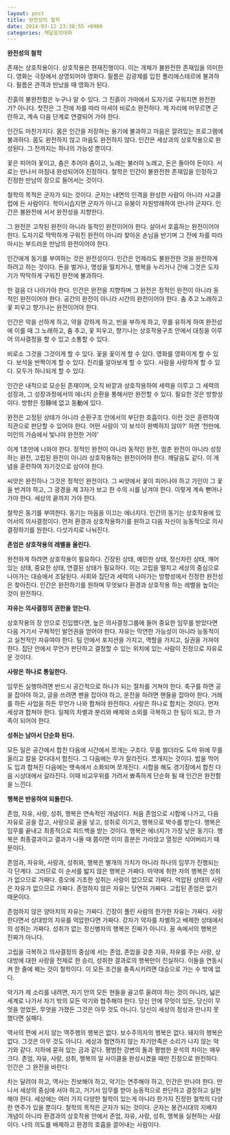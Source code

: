 ```yaml
---
layout: post
title: 완전성의 철학
date: 2014-03-12 23:38:55 +0900
categories: 깨달음의대화
---
```

  


**완전성의 철학** 

  


존재는 상호작용이다. 상호작용은 현재진행이다. 이는 개체가 불완전한 존재임을 의미한다. 영화는 극장에서 상영되어야 영화다. 필름은 감광제를 입힌 폴리에스테르에 불과하다. 필름은 관객과 만났을 때 영화가 된다. 

  


진흙의 불완전함은 누구나 알 수 있다. 그 진흙이 가마에서 도자기로 구워지면 완전한가? 아니다. 찻잔은 그 잔에 차를 따라 마셔야 비로소 완전하다. 제 자리에 머무르면 곤란하고, 계속 다음 단계로 연결되어 가야 한다. 

  


인간도 마찬가지다. 몸은 인간을 저장하는 용기에 불과하고 마음은 깔려있는 프로그램에 불과하다. 몸도 완전하지 않고 마음도 완전하지 않다. 인간은 세상과의 상호작용으로 완성된다. 그 전까지는 하나의 가능성 뿐이다. 

  


꽃은 피어야 꽃이고, 춤은 추어야 춤이고, 노래는 불러야 노래고, 돈은 돌아야 돈이다. 서로는 만나서 마침내 완성되어야 진정하다. 철학은 인간이 불완전한 존재임을 인정하고 진정한 만남의 장으로 들어서는 것이다. 

  


철학의 목적은 군자가 되는 것이다. 군자는 내면의 인격을 완성한 사람이 아니라 사교클럽에 든 사람이다. 학이시습지면 군자가 아니고 유붕이 자원방래하여 만나야 군자다. 인간은 불완전에 서서 완전성을 지향한다. 

  


그 완전은 고착된 완전이 아니라 동적인 완전이어야 한다. 살아서 호흡하는 완전이어야 한다. 도자기로 딱딱하게 구워진 완전이 아니라 찾아온 손님을 반기며 그 잔에 차를 따라 마시는 부드러운 만남의 완전이어야 한다. 

  


인간에게 동기를 부여하는 것은 완전성이다. 인간은 언제라도 불완전한 것을 완전하게 하려고 하는 것이다. 돈을 벌거나, 명성을 떨치거나, 행복을 누리거나 간에 그것은 도자기가 딱딱하게 구워진 완전에 불과하다. 

  


한 걸음 더 나아가야 한다. 인간은 완전을 지향하며 그 완전은 정적인 완전이 아니라 동적인 완전이어야 한다. 공간의 완전이 아니라 시간의 완전이어야 한다. 춤 추고 노래하고 꽃 피우고 향기나는 완전이어야 한다. 

  


인간은 악을 선하게 하고, 약을 강하게 하고, 빈을 부하게 하고, 무를 유하게 하여 완전성에 이를 때 그 노래하고, 춤 추고, 꽃 피우고, 향기나는 상호작용구조 안에서 대칭을 이루어 의사결정을 할 수 있고 소통할 수 있다. 

  


비로소 그것을 그것이게 할 수 있다. 꽃을 꽃이게 할 수 있다. 영화를 영화이게 할 수 있다. 보석을 반짝이게 할 수 있다. 진리를 알아보게 할 수 있다. 사람을 사랑하게 할 수 있다. 모두가 하나되게 할 수 있다. 

  


인간은 내적으로 모순된 존재이며, 오직 바깥과 상호작용하여 세력을 이루고 그 세력의 성장과, 그 성장과정에서의 에너지 순환을 통해서만 완전할 수 있다. 필요한 것은 방향성이다. 방향은 정靜에 없고 동動에 있다. 

  


완전은 고정된 상태가 아니라 순환구조 안에서의 부단한 호흡이다. 이런 것은 훈련하여 직관으로 판단할 수 있어야 한다. 어떤 사람이 ‘이 보석이 완벽하지 않아?’ 하면 ‘천만에. 미인의 가슴에서 빛나야 완전한 거야’ 

  


이게 1초만에 나와야 한다. 정적인 완전이 아니라 동적인 완전, 멈춘 완전이 아니라 성장하는 완전, 고립된 완전이 아니라 상호작용하는 완전이어야 한다. 깨달음도 같다. 이 개념을 훈련하여 자기것으로 삼아야 한다. 

  


씨앗은 완전하나 그것은 정적인 완전이다. 그 씨앗에서 꽃이 피어나야 하고 가인이 그 꽃을 반겨야 하고, 그 광경을 제 3자가 보고 한 수의 시를 남겨야 한다. 이렇게 계속 뻗어나가야 한다. 세상의 끝까지 가야 한다. 

  


철학은 동기를 부여한다. 동기는 마음을 이끄는 에너지다. 인간의 동기는 상호작용에 있어서의 의사결정이다. 먼저 환경과 상호작용하기를 원하고 다음 자신이 능동적으로 의사결정하기를 원한다. 다섯가지로 나눠진다. 

  


**존엄은 상호작용의 레벨을 올린다.**   
      
완전하게 하려면 상호작용이 필요하다. 긴장된 상태, 예민한 상태, 정신차린 상태, 깨어있는 상태, 중요한 상태, 연결된 상태가 필요하다. 이는 고립을 떨치고 세상의 중심으로 나아가는 대승에서 조달된다. 사회와 집단과 세력의 나아가는 방향성에서 진정한 완전성은 찾아진다. 인간은 완전하기를 원하며 무엇보다 환경과 상호작용 하는 레벨을 높이는 것이 완전하다. 

  


**자유는 의사결정의 권한을 얻는다.**  
      
상호작용의 장 안으로 진입했다면, 높은 의사결정그룹에 들어 중요한 임무를 받았다면 다음 거기서 구체적인 발언권을 얻어야 한다. 자유는 막연한 가능성이 아니라 능동적이고 실천적인 자유여야 한다. 팀 안에서 포지션을 가지고, 역할을 가지고, 실권을 가져야 한다. 집단 안에서 무언가 판단하고 결정할 수 있는 위치에 있는 사람이 진정으로 자유로운 것이다. 

  


**사랑은 하나로 통일한다.**  
      
임무든 실행하려면 반드시 공간적으로 하나가 되는 절차를 거쳐야 한다. 축구를 하면 공을 잡아야 하고, 글을 쓰려면 펜을 잡아야 하고, 운전을 하려면 핸들을 잡아야 한다. 거래를 하든 사업을 하든 무언가 나와 합쳐야 완전하다. 사랑은 하나로 합치는 것이다. 먼저 세상과 합쳐야 한다. 일체의 차별과 분리와 배제와 소외를 극복하고 한 팀이 되고, 한 가족이 되어야 한다. 

  


**성취는 남아서 단순화 된다.**   
      
모든 일은 공간에서 합친 다음에 시간에서 쪼개는 구조다. 무를 썰더라도 도마 위에 무를 올리고 칼을 갖다대서 합친다. 그 다음에는 무가 잘라진다. 쪼개지는 것이다. 밥을 먹어도 입과 합쳐진 다음에는 뱃속에서 소화되며 쪼개진다. 시합을 해도 경기장에서 합친 다음 시상대에서 갈라진다. 이때 비교우위를 가려서 뾰족하게 단순화 될 때 인간은 완전함을 느낀다. 

  


**행복은 반응하여 되돌린다.**  
      
존엄, 자유, 사랑, 성취, 행복은 연속적인 개념이다. 처음 존엄으로 시합에 나가고, 다음 자유로 공을 잡고, 사랑으로 골을 넣고, 성취로 이기고, 행복으로 박수를 받는다. 행복은 임무를 끝내고 최종적으로 피드백을 받는 것이다. 행복은 에너지가 가장 낮은 동기다. 행복은 최종결과이고 결과가 나올 때 쯤이면 이미 흥분은 가라앉고 열정은 식어버리기 때문이다. 

  


존엄과, 자유와, 사랑과, 성취와, 행복은 별개의 가치가 아니라 하나의 임무가 진행되는 각 단계다. 그러므로 이 순서를 밟지 않은 행복은 가짜다. 마약에 취한 자의 행복은 성취가 없으므로 가짜다. 증오에 기초한 성취는 사랑이 없으므로 가짜다. 억압된 상태의 사랑은 자유가 없으므로 가짜다. 존엄하지 않은 자유는 당연히 가짜다. 고립된 존엄은 없기 때문이다. 

  


존엄하지 않은 양아치의 자유는 가짜다. 긴장이 풀린 사람의 한가한 자유는 가짜다. 사랑한다면서 상대방의 자유를 억압한다면 가짜다. 강자가 약자를 차별하고 배제한 상태에서의 성취는 가짜다. 성취가 없는 정신병자의 행복은 진짜가 아니다. 꿈 속에서의 행복은 진짜가 아니다. 

  


고립을 극복하고 의사결정의 중심에 서는 존엄, 존엄을 갖춘 자유, 자유를 주는 사랑, 상대방에 대한 사랑을 전제로 한 승리, 성취한 결과로의 행복만이 진실하다. 이들을 연동시켜 한 줄에 꿰는 것이 철학이다. 이 모든 조건을 충족시키려면 대승으로 가는 수 밖에 없다. 

  


악기가 제 소리를 내려면, 자기 안의 모든 현들을 골고루 울려야 하는 것이 아니라, 넓은 세계로 나가서 자기 밖의 모든 악기와 협주해야 한다. 당신 안에 무엇이 있든, 당신이 무엇을 얻었든, 무엇을 가졌든 그것은 아무 것도 아니다. 당신이 세상의 정상과 만나지 못했다면 실패다. 

  


역사의 편에 서지 않는 역주행의 행복은 없다. 보수주의자의 행복은 없다. 돼지의 행복은 없다. 그것은 아무 것도 아니다. 세상과 협연하지 않는 자기만족은 소리가 나지 않는 악기와 같다. 지하에 묻혀 있는 금과 같다. 평범한 강변의 돌과 평범한 운석의 차이는 매우 크다. 존엄, 자유, 사랑, 성취, 행복의 일 사이클을 완성시켰을 때만 진정으로 완전하다. 인간은 그 완전을 바란다. 

  


차는 달려야 하고, 역사는 진보해야 하고, 악기는 연주해야 하고, 인간은 만나야 한다. 만나서 세상의 중심에 서야 하고, 거기서 임무를 받아 능동적으로 판단하고 결정하고 실현해야 한다. 세상에는 여러 가지 다양한 철학이 있는게 아니라 한가지 진정한 철학의 다양한 연주가 있을 뿐이다. 철학의 목적은 군자가 되는 것이다. 군자는 봉건시대의 지배자 개념이 아니라 환경과의 상호작용 안에서 존엄, 자유, 사랑, 성취, 행복을 실현하는 사람이다. 나의 의도를 배제하고 환경의 호흡을 끌어내는 사람이다.